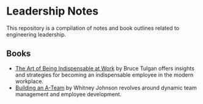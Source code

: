 
# Leadership Notes
This repository is a compilation of notes and book outlines related to engineering leadership.

## Books
* [The Art of Being Indispensable at Work](https://github.com/wwwroth/leadership-learning-notes/blob/main/books/the-art-of-being-indispensable-at-work.md) by Bruce Tulgan offers insights and strategies for becoming an indispensable employee in the modern workplace. 
* [Building an A-Team](https://github.com/wwwroth/leadership-learning-notes/blob/main/books/building-an-a-team.md) by Whitney Johnson revolves around dynamic team management and employee development.
